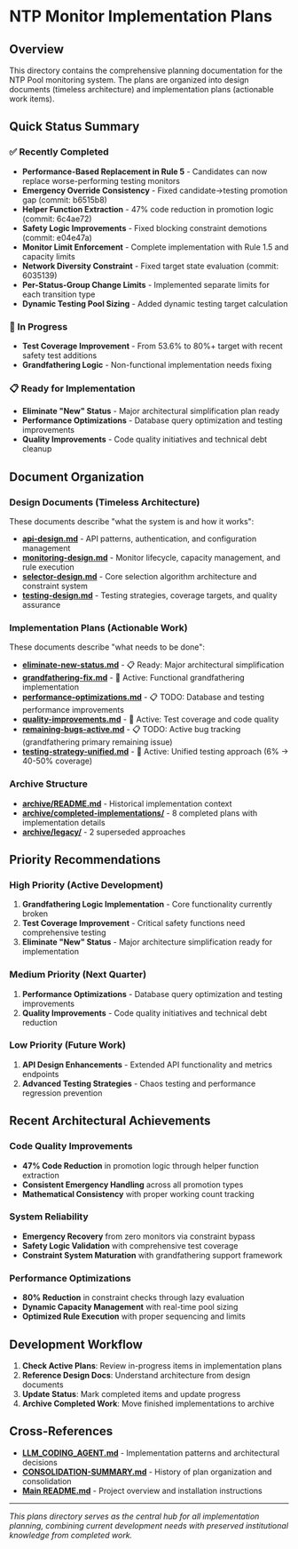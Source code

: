 # NTP Monitor Implementation Plans

## Overview

This directory contains the comprehensive planning documentation for the NTP Pool monitoring system. The plans are organized into design documents (timeless architecture) and implementation plans (actionable work items).

## Quick Status Summary

### ✅ Recently Completed
- **Performance-Based Replacement in Rule 5** - Candidates can now replace worse-performing testing monitors
- **Emergency Override Consistency** - Fixed candidate→testing promotion gap (commit: b6515b8)
- **Helper Function Extraction** - 47% code reduction in promotion logic (commit: 6c4ae72)
- **Safety Logic Improvements** - Fixed blocking constraint demotions (commit: e04e47a)
- **Monitor Limit Enforcement** - Complete implementation with Rule 1.5 and capacity limits
- **Network Diversity Constraint** - Fixed target state evaluation (commit: 6035139)
- **Per-Status-Group Change Limits** - Implemented separate limits for each transition type
- **Dynamic Testing Pool Sizing** - Added dynamic testing target calculation

### 🔄 In Progress
- **Test Coverage Improvement** - From 53.6% to 80%+ target with recent safety test additions
- **Grandfathering Logic** - Non-functional implementation needs fixing

### 📋 Ready for Implementation
- **Eliminate "New" Status** - Major architectural simplification plan ready
- **Performance Optimizations** - Database query optimization and testing improvements
- **Quality Improvements** - Code quality initiatives and technical debt cleanup

## Document Organization

### Design Documents (Timeless Architecture)
These documents describe "what the system is and how it works":

- **[api-design.md](api-design.md)** - API patterns, authentication, and configuration management
- **[monitoring-design.md](monitoring-design.md)** - Monitor lifecycle, capacity management, and rule execution
- **[selector-design.md](selector-design.md)** - Core selection algorithm architecture and constraint system
- **[testing-design.md](testing-design.md)** - Testing strategies, coverage targets, and quality assurance

### Implementation Plans (Actionable Work)
These documents describe "what needs to be done":

- **[eliminate-new-status.md](eliminate-new-status.md)** - 📋 Ready: Major architectural simplification
- **[grandfathering-fix.md](grandfathering-fix.md)** - 🔄 Active: Functional grandfathering implementation
- **[performance-optimizations.md](performance-optimizations.md)** - 📋 TODO: Database and testing performance improvements
- **[quality-improvements.md](quality-improvements.md)** - 🔄 Active: Test coverage and code quality
- **[remaining-bugs-active.md](remaining-bugs-active.md)** - 📋 TODO: Active bug tracking (grandfathering primary remaining issue)
- **[testing-strategy-unified.md](testing-strategy-unified.md)** - 🔄 Active: Unified testing approach (6% → 40-50% coverage)

### Archive Structure
- **[archive/README.md](archive/README.md)** - Historical implementation context
- **[archive/completed-implementations/](archive/completed-implementations/)** - 8 completed plans with implementation details
- **[archive/legacy/](archive/legacy/)** - 2 superseded approaches

## Priority Recommendations

### High Priority (Active Development)
1. **Grandfathering Logic Implementation** - Core functionality currently broken
2. **Test Coverage Improvement** - Critical safety functions need comprehensive testing
3. **Eliminate "New" Status** - Major architecture simplification ready for implementation

### Medium Priority (Next Quarter)
1. **Performance Optimizations** - Database query optimization and testing improvements
2. **Quality Improvements** - Code quality initiatives and technical debt reduction

### Low Priority (Future Work)
1. **API Design Enhancements** - Extended API functionality and metrics endpoints
2. **Advanced Testing Strategies** - Chaos testing and performance regression prevention

## Recent Architectural Achievements

### Code Quality Improvements
- **47% Code Reduction** in promotion logic through helper function extraction
- **Consistent Emergency Handling** across all promotion types
- **Mathematical Consistency** with proper working count tracking

### System Reliability
- **Emergency Recovery** from zero monitors via constraint bypass
- **Safety Logic Validation** with comprehensive test coverage
- **Constraint System Maturation** with grandfathering support framework

### Performance Optimizations
- **80% Reduction** in constraint checks through lazy evaluation
- **Dynamic Capacity Management** with real-time pool sizing
- **Optimized Rule Execution** with proper sequencing and limits

## Development Workflow

1. **Check Active Plans**: Review in-progress items in implementation plans
2. **Reference Design Docs**: Understand architecture from design documents
3. **Update Status**: Mark completed items and update progress
4. **Archive Completed Work**: Move finished implementations to archive

## Cross-References

- **[LLM_CODING_AGENT.md](../LLM_CODING_AGENT.md)** - Implementation patterns and architectural decisions
- **[CONSOLIDATION-SUMMARY.md](CONSOLIDATION-SUMMARY.md)** - History of plan organization and consolidation
- **[Main README.md](../README.md)** - Project overview and installation instructions

---

*This plans directory serves as the central hub for all implementation planning, combining current development needs with preserved institutional knowledge from completed work.*
